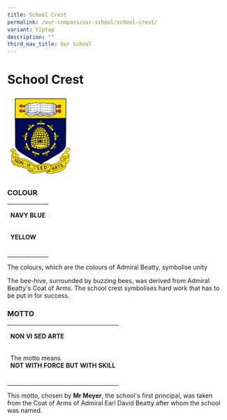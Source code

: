 ```yaml
---
title: School Crest
permalink: /our-compass/our-school/school-crest/
variant: tiptap
description: ""
third_nav_title: Our School
---
```

<h1><strong>School Crest</strong></h1>
<div class="isomer-image-wrapper">
<img style="width: 30%;" height="auto" width="100%" alt="Beatty Logo" src="/images/BTlogo.png">
</div>
<h3><strong>COLOUR</strong></h3>
<table style="minWidth: 25px">
<colgroup>
<col>
</colgroup>
<tbody>
<tr>
<td rowspan="1" colspan="1">
<p><strong>NAVY BLUE</strong>
</p>
</td>
</tr>
<tr>
<td rowspan="1" colspan="1">
<p><strong>YELLOW</strong>
</p>
</td>
</tr>
<tr>
<td rowspan="1" colspan="1">
<p></p>
</td>
</tr>
</tbody>
</table>
<p>The colours, which are the colours of Admiral Beatty, symbolise unity</p>
<p>The bee-hive, surrounded by buzzing bees, was derived from Admiral Beatty's
Coat of Arms. The school crest symbolises hard work that has to be put
in for success.</p>
<h3><strong>MOTTO</strong></h3>
<table style="minWidth: 25px">
<colgroup>
<col>
</colgroup>
<tbody>
<tr>
<td rowspan="1" colspan="1">
<p><strong>NON VI SED ARTE</strong>
</p>
</td>
</tr>
<tr>
<td rowspan="1" colspan="1">
<p>The motto means
<br><strong>NOT WITH FORCE BUT WITH SKILL</strong>
</p>
</td>
</tr>
<tr>
<td rowspan="1" colspan="1">
<p></p>
</td>
</tr>
</tbody>
</table>
<p>This motto, chosen by <strong>Mr Meyer</strong>, the school's first principal,
was taken from the Coat of Arms of Admiral Earl David Beatty after whom
the school was named.</p>
